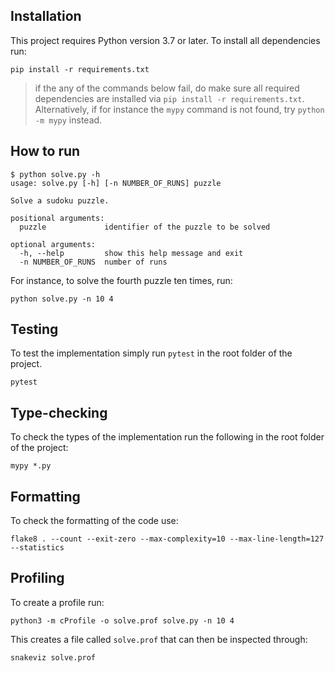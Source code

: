 ## Installation

This project requires Python version 3.7 or later. To install all dependencies run: 

```
pip install -r requirements.txt
```

> if the any of the commands below fail, do make sure all required dependencies are installed via `pip install -r requirements.txt`. Alternatively, if for instance the `mypy` command is not found, try `python -m mypy` instead.

## How to run

```
$ python solve.py -h
usage: solve.py [-h] [-n NUMBER_OF_RUNS] puzzle

Solve a sudoku puzzle.

positional arguments:
  puzzle             identifier of the puzzle to be solved

optional arguments:
  -h, --help         show this help message and exit
  -n NUMBER_OF_RUNS  number of runs
```

For instance, to solve the fourth puzzle ten times, run:

```
python solve.py -n 10 4
```

## Testing

To test the implementation simply run `pytest` in the root folder of the project.

```
pytest
```


## Type-checking

To check the types of the implementation run the following in the root folder of the project:

```
mypy *.py
```

## Formatting

To check the formatting of the code use:

```
flake8 . --count --exit-zero --max-complexity=10 --max-line-length=127 --statistics
```

## Profiling

To create a profile run:

```
python3 -m cProfile -o solve.prof solve.py -n 10 4
```

This creates a file called `solve.prof` that can then be inspected through:

```
snakeviz solve.prof
```